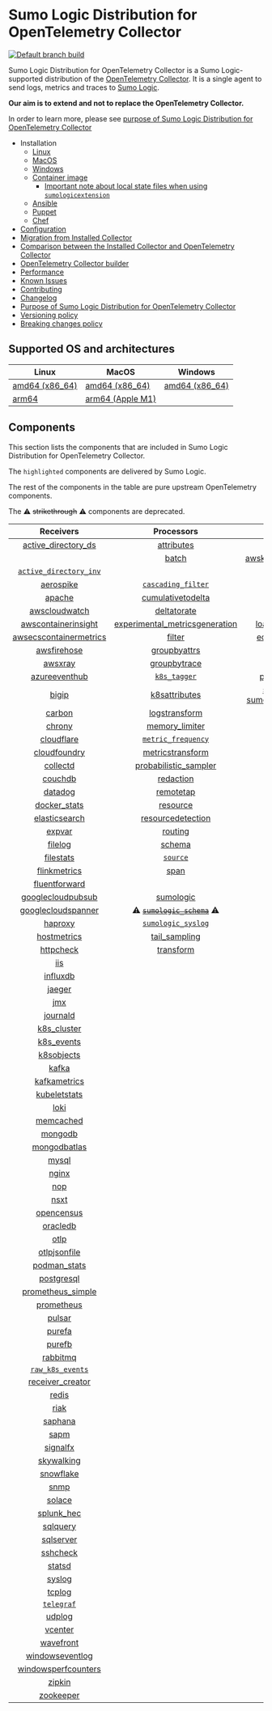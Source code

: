# Sumo Logic Distribution for OpenTelemetry Collector

[![Default branch build](https://github.com/SumoLogic/sumologic-otel-collector/actions/workflows/dev_builds.yml/badge.svg)](https://github.com/SumoLogic/sumologic-otel-collector/actions/workflows/dev_builds.yml)

Sumo Logic Distribution for OpenTelemetry Collector is a Sumo Logic-supported distribution of the [OpenTelemetry Collector][otc_link].
It is a single agent to send logs, metrics and traces to [Sumo Logic][sumologic].

**Our aim is to extend and not to replace the OpenTelemetry Collector.**

In order to learn more, please see [purpose of Sumo Logic Distribution for OpenTelemetry Collector][purpose]

[otc_link]: https://github.com/open-telemetry/opentelemetry-collector
[sumologic]: https://www.sumologic.com

- Installation
  - [Linux][linux_installation]
  - [MacOS][macos_installation]
  - [Windows][windows_installation]
  - [Container image](/docs/installation.md#container-image)
    - [Important note about local state files when using `sumologicextension`](/docs/installation.md#important-note-about-local-state-files-when-using-sumologicextension)
  - [Ansible](/docs/installation.md#ansible)
  - [Puppet](/docs/installation.md#puppet)
  - [Chef](/docs/installation.md#chef)
- [Configuration](docs/configuration.md)
- [Migration from Installed Collector](docs/migration.md)
- [Comparison between the Installed Collector and OpenTelemetry Collector](docs/comparison.md)
- [OpenTelemetry Collector builder](./otelcolbuilder/README.md)
- [Performance]
- [Known Issues][known issues]
- [Contributing](./CONTRIBUTING.md)
- [Changelog](./CHANGELOG.md)
- [Purpose of Sumo Logic Distribution for OpenTelemetry Collector][purpose]
- [Versioning policy][versioning]
- [Breaking changes policy][breaking]

[linux_installation]: https://help.sumologic.com/docs/send-data/opentelemetry-collector/install-collector-linux/
[macos_installation]: https://help.sumologic.com/docs/send-data/opentelemetry-collector/install-collector-macos/
[windows_installation]: https://help.sumologic.com/docs/send-data/opentelemetry-collector/install-collector-windows/
[performance]: https://help.sumologic.com/docs/send-data/opentelemetry-collector/#performance
[known issues]: https://help.sumologic.com/docs/send-data/opentelemetry-collector/troubleshooting-faq/#known-issues
[purpose]: https://help.sumologic.com/docs/send-data/opentelemetry-collector/sumo-logic-opentelemetry-vs-opentelemetry-upstream-relationship/
[versioning]: https://help.sumologic.com/docs/send-data/opentelemetry-collector/sumo-logic-opentelemetry-vs-opentelemetry-upstream-relationship/#versioning-policy
[breaking]: https://help.sumologic.com/docs/send-data/opentelemetry-collector/sumo-logic-opentelemetry-vs-opentelemetry-upstream-relationship/#versioning-policy

## Supported OS and architectures

| Linux                         | MacOS                         | Windows                     |
| ----------------------------- | ----------------------------- | --------------------------- |
| [amd64 (x86_64)][linux_amd64] | [amd64 (x86_64)][mac_amd64]   | [amd64 (x86_64)][win_amd64] |
| [arm64][linux_arm64]          | [arm64 (Apple M1)][mac_arm64] |                             |

[linux_amd64]: ./docs/installation.md#linux-on-amd64-x86-64
[linux_arm64]: ./docs/installation.md#linux-on-arm64
[mac_amd64]: ./docs/installation.md#macos-on-amd64-x86-64
[mac_arm64]: ./docs/installation.md#macos-on-arm64-apple-m1-x86-64
[win_amd64]: ./docs/installation.md#windows

## Components

This section lists the components that are included in Sumo Logic Distribution for OpenTelemetry Collector.

The `highlighted` components are delivered by Sumo Logic.

The rest of the components in the table are pure upstream OpenTelemetry components.

The ⚠️ ~~strikethrough~~ ⚠️ components are deprecated.

|                        Receivers                         |                          Processors                          |               Exporters                |                  Extensions                  |             Connectors              |
| :------------------------------------------------------: | :----------------------------------------------------------: | :------------------------------------: | :------------------------------------------: | :---------------------------------: |
|     [active_directory_ds][activedirectorydsreceiver]     |              [attributes][attributesprocessor]               |         [awss3][awss3exporter]         |       [asapclient][asapauthextension]        |     [forward][forwardconnector]     |
|          |                   [batch][batchprocessor]                    | [awskinesisexporter][awskinesisexporter]                                       |                                              |                                     |
|   [`active_directory_inv`][activedirectoryinvreceiver]   |                                                              |        [carbon][carbonexporter]        |             [awsproxy][awsproxy]             |       [count][countconnector]       |
|              [aerospike][aerospikereceiver]              |        [`cascading_filter`][cascadingfilterprocessor]        |         [debug][debugexporter]         |       [basicauth][basicauthextension]        |  [exceptions][exceptionsconnector]  |
|                 [apache][apachereceiver]                 |       [cumulativetodelta][cumulativetodeltaprocessor]        |          [file][fileexporter]          | [bearertokenauth][bearertokenauthextension]  |    [failover][failoverconnector]    |
|          [awscloudwatch][awscloudwatchreceiver]          |             [deltatorate][deltatorateprocessor]              |         [kafka][kafkaexporter]         |           [db_storage][dbstorage]            |  [roundrobin][roundrobinconnector]  |
|    [awscontainerinsight][awscontainerinsightreceiver]    | [experimental_metricsgeneration][metricsgenerationprocessor] | [loadbalancing][loadbalancingexporter] |      [docker_observer][dockerobserver]       |     [routing][routingconnector]     |
| [awsecscontainermetrics][awsecscontainermetricsreceiver] |                  [filter][filterprocessor]                   |      [ecs_observer][ecsobserver]       |    [servicegraph][servicegraphconnector]     |                                     |
|            [awsfirehose][awsfirehosereceiver]            |            [groupbyattrs][groupbyattrsprocessor]             |          [otlp][otlpexporter]          |     [ecs_task_observer][ecstaskobserver]     | [spanmetrics][spanmetricsconnector] |
|                [awsxray][awsxrayreceiver]                |            [groupbytrace][groupbytraceprocessor]             |      [otlphttp][otlphttpexporter]      |         [file_storage][filestorage]          |                                     |
|          [azureeventhub][azureeventhubreceiver]          |                 [`k8s_tagger`][k8sprocessor]                 |    [prometheus][prometheusexporter]    |   [headerssetter][headerssetterextension]    |                                     |
|                  [bigip][bigipreceiver]                  |           [k8sattributes][k8sattributesprocessor]            |    [sumologic] [sumologicexporter]     |     [health_check][healthcheckextension]     |                                     |
|                 [carbon][carbonreceiver]                 |           [logstransform][logstransformprocessor]            |        [syslog][syslogexporter]        |        [host_observer][hostobserver]         |                                     |
|                 [chrony][chronyreceiver]                 |           [memory_limiter][memorylimiterprocessor]           |           [nop][nopexporter]           |       [http_forwarder][httpforwarder]        |                                     |
|             [cloudflare][cloudflarereceiver]             |        [`metric_frequency`][metricfrequencyprocessor]        |                                        | [jaegerremotesampling][jaegerremotesampling] |                                     |
|           [cloudfoundry][cloudfoundryreceiver]           |        [metricstransform][metricstransformprocessor]         |                                        |         [k8s_observer][k8sobserver]          |                                     |
|               [collectd][collectdreceiver]               |    [probabilistic_sampler][probabilisticsamplerprocessor]    |                                        |                                              |                                     |
|                [couchdb][couchdbreceiver]                |               [redaction][redactionprocessor]                |                                        |  [oauth2client][oauth2clientauthextension]   |                                     |
|                [datadog][datadogreceiver]                |               [remotetap][remotetapprocessor]                |                                        |          [oidc][oidcauthextension]           |                                     |
|           [docker_stats][dockerstatsreceiver]            |                [resource][resourceprocessor]                 |                                        |           [pprof][pprofextension]            |                                     |
|          [elasticsearch][elasticsearchreceiver]          |       [resourcedetection][resourcedetectionprocessor]        |                                        |       [sigv4auth][sigv4authextension]        |                                     |
|                 [expvar][expvarreceiver]                 |                 [routing][routingprocessor]                  |                                        |      [`sumologic`][sumologicextension]       |                                     |
|                [filelog][filelogreceiver]                |                  [schema][schemaprocessor]                   |                                        |          [zpages][zpagesextension]           |                                     |
|              [filestats][filestatsreceiver]              |                 [`source`][sourceprocessor]                  |                                        |                                              |                                     |
|           [flinkmetrics][flinkmetricsreceiver]           |                    [span][spanprocessor]                     |                                        |                                              |                                     |
|          [fluentforward][fluentforwardreceiver]          |                                                              |                                        |                                              |                                     |
|      [googlecloudpubsub][googlecloudpubsubreceiver]      |               [sumologic][sumologicprocessor]                |                                        |                                              |                                     |
|     [googlecloudspanner][googlecloudspannerreceiver]     |   ⚠️ ~~[`sumologic_schema`][sumologicschemaprocessor]~~ ⚠️   |                                        |                                              |                                     |
|                [haproxy][haproxyreceiver]                |        [`sumologic_syslog`][sumologicsyslogprocessor]        |                                        |                                              |                                     |
|            [hostmetrics][hostmetricsreceiver]            |            [tail_sampling][tailsamplingprocessor]            |                                        |                                              |                                     |
|              [httpcheck][httpcheckreceiver]              |               [transform][transformprocessor]                |                                        |                                              |                                     |
|                    [iis][iisreceiver]                    |                                                              |                                        |                                              |                                     |
|               [influxdb][influxdbreceiver]               |                                                              |                                        |                                              |                                     |
|                 [jaeger][jaegerreceiver]                 |                                                              |                                        |                                              |                                     |
|                    [jmx][jmxreceiver]                    |                                                              |                                        |                                              |                                     |
|               [journald][journaldreceiver]               |                                                              |                                        |                                              |                                     |
|            [k8s_cluster][k8sclusterreceiver]             |                                                              |                                        |                                              |                                     |
|             [k8s_events][k8seventsreceiver]              |                                                              |                                        |                                              |                                     |
|             [k8sobjects][k8sobjectsreceiver]             |                                                              |                                        |                                              |                                     |
|                  [kafka][kafkareceiver]                  |                                                              |                                        |                                              |                                     |
|           [kafkametrics][kafkametricsreceiver]           |                                                              |                                        |                                              |                                     |
|           [kubeletstats][kubeletstatsreceiver]           |                                                              |                                        |                                              |                                     |
|                   [loki][lokireceiver]                   |                                                              |                                        |                                              |                                     |
|              [memcached][memcachedreceiver]              |                                                              |                                        |                                              |                                     |
|                [mongodb][mongodbreceiver]                |                                                              |                                        |                                              |                                     |
|           [mongodbatlas][mongodbatlasreceiver]           |                                                              |                                        |                                              |                                     |
|                  [mysql][mysqlreceiver]                  |                                                              |                                        |                                              |                                     |
|                  [nginx][nginxreceiver]                  |                                                              |                                        |                                              |                                     |
|                    [nop][nopreceiver]                    |                                                              |                                        |                                              |                                     |
|                   [nsxt][nsxtreceiver]                   |                                                              |                                        |                                              |                                     |
|             [opencensus][opencensusreceiver]             |                                                              |                                        |                                              |                                     |
|               [oracledb][oracledbreceiver]               |                                                              |                                        |                                              |                                     |
|                   [otlp][otlpreceiver]                   |                                                              |                                        |                                              |                                     |
|           [otlpjsonfile][otlpjsonfilereceiver]           |                                                              |                                        |                                              |                                     |
|              [podman_stats][podmanreceiver]              |                                                              |                                        |                                              |                                     |
|             [postgresql][postgresqlreceiver]             |                                                              |                                        |                                              |                                     |
|      [prometheus_simple][simpleprometheusreceiver]       |                                                              |                                        |                                              |                                     |
|             [prometheus][prometheusreceiver]             |                                                              |                                        |                                              |                                     |
|                 [pulsar][pulsarreceiver]                 |                                                              |                                        |                                              |                                     |
|                 [purefa][purefareceiver]                 |                                                              |                                        |                                              |                                     |
|                 [purefb][purefbreceiver]                 |                                                              |                                        |                                              |                                     |
|               [rabbitmq][rabbitmqreceiver]               |                                                              |                                        |                                              |                                     |
|         [`raw_k8s_events`][rawk8seventsreceiver]         |                                                              |                                        |                                              |                                     |
|           [receiver_creator][receivercreator]            |                                                              |                                        |                                              |                                     |
|                  [redis][redisreceiver]                  |                                                              |                                        |                                              |                                     |
|                   [riak][riakreceiver]                   |                                                              |                                        |                                              |                                     |
|                [saphana][saphanareceiver]                |                                                              |                                        |                                              |                                     |
|                   [sapm][sapmreceiver]                   |                                                              |                                        |                                              |                                     |
|               [signalfx][signalfxreceiver]               |                                                              |                                        |                                              |                                     |
|             [skywalking][skywalkingreceiver]             |                                                              |                                        |                                              |                                     |
|              [snowflake][snowflakereceiver]              |                                                              |                                        |                                              |                                     |
|                   [snmp][snmpreceiver]                   |                                                              |                                        |                                              |                                     |
|                 [solace][solacereceiver]                 |                                                              |                                        |                                              |                                     |
|             [splunk_hec][splunkhecreceiver]              |                                                              |                                        |                                              |                                     |
|               [sqlquery][sqlqueryreceiver]               |                                                              |                                        |                                              |                                     |
|              [sqlserver][sqlserverreceiver]              |                                                              |                                        |                                              |                                     |
|               [sshcheck][sshcheckreceiver]               |                                                              |                                        |                                              |                                     |
|                 [statsd][statsdreceiver]                 |                                                              |                                        |                                              |                                     |
|                 [syslog][syslogreceiver]                 |                                                              |                                        |                                              |                                     |
|                 [tcplog][tcplogreceiver]                 |                                                              |                                        |                                              |                                     |
|              [`telegraf`][telegrafreceiver]              |                                                              |                                        |                                              |                                     |
|                 [udplog][udplogreceiver]                 |                                                              |                                        |                                              |                                     |
|                [vcenter][vcenterreceiver]                |                                                              |                                        |                                              |                                     |
|              [wavefront][wavefrontreceiver]              |                                                              |                                        |                                              |                                     |
|        [windowseventlog][windowseventlogreceiver]        |                                                              |                                        |                                              |                                     |
|    [windowsperfcounters][windowsperfcountersreceiver]    |                                                              |                                        |                                              |                                     |
|                 [zipkin][zipkinreceiver]                 |                                                              |                                        |                                              |                                     |
|              [zookeeper][zookeeperreceiver]              |                                                              |                                        |                                              |                                     |

[activedirectorydsreceiver]: https://github.com/open-telemetry/opentelemetry-collector-contrib/tree/v0.118.0/receiver/activedirectorydsreceiver
[activedirectoryinvreceiver]: ./pkg/receiver/activedirectoryinvreceiver
[aerospikereceiver]: https://github.com/open-telemetry/opentelemetry-collector-contrib/tree/v0.118.0/receiver/aerospikereceiver
[apachereceiver]: https://github.com/open-telemetry/opentelemetry-collector-contrib/tree/v0.118.0/receiver/apachereceiver
[awscloudwatchreceiver]: https://github.com/open-telemetry/opentelemetry-collector-contrib/tree/v0.118.0/receiver/awscloudwatchreceiver
[awscontainerinsightreceiver]: https://github.com/open-telemetry/opentelemetry-collector-contrib/tree/v0.118.0/receiver/awscontainerinsightreceiver
[awsecscontainermetricsreceiver]: https://github.com/open-telemetry/opentelemetry-collector-contrib/tree/v0.118.0/receiver/awsecscontainermetricsreceiver
[awsfirehosereceiver]: https://github.com/open-telemetry/opentelemetry-collector-contrib/tree/v0.118.0/receiver/awsfirehosereceiver
[awsxrayreceiver]: https://github.com/open-telemetry/opentelemetry-collector-contrib/tree/v0.118.0/receiver/awsxrayreceiver
[azureeventhubreceiver]: https://github.com/open-telemetry/opentelemetry-collector-contrib/tree/v0.118.0/receiver/azureeventhubreceiver
[bigipreceiver]: https://github.com/open-telemetry/opentelemetry-collector-contrib/tree/v0.118.0/receiver/bigipreceiver
[carbonreceiver]: https://github.com/open-telemetry/opentelemetry-collector-contrib/tree/v0.118.0/receiver/carbonreceiver
[chronyreceiver]: https://github.com/open-telemetry/opentelemetry-collector-contrib/tree/v0.118.0/receiver/chronyreceiver
[cloudfoundryreceiver]: https://github.com/open-telemetry/opentelemetry-collector-contrib/tree/v0.118.0/receiver/cloudfoundryreceiver
[cloudflarereceiver]: https://github.com/open-telemetry/opentelemetry-collector-contrib/tree/v0.118.0/receiver/cloudflarereceiver
[collectdreceiver]: https://github.com/open-telemetry/opentelemetry-collector-contrib/tree/v0.118.0/receiver/collectdreceiver
[couchdbreceiver]: https://github.com/open-telemetry/opentelemetry-collector-contrib/tree/v0.118.0/receiver/couchdbreceiver
[datadogreceiver]: https://github.com/open-telemetry/opentelemetry-collector-contrib/tree/v0.118.0/receiver/datadogreceiver
[dockerstatsreceiver]: https://github.com/open-telemetry/opentelemetry-collector-contrib/tree/v0.118.0/receiver/dockerstatsreceiver
[elasticsearchreceiver]: https://github.com/open-telemetry/opentelemetry-collector-contrib/tree/v0.118.0/receiver/elasticsearchreceiver
[expvarreceiver]: https://github.com/open-telemetry/opentelemetry-collector-contrib/tree/v0.118.0/receiver/expvarreceiver
[filelogreceiver]: https://github.com/open-telemetry/opentelemetry-collector-contrib/tree/v0.118.0/receiver/filelogreceiver
[filestatsreceiver]: https://github.com/open-telemetry/opentelemetry-collector-contrib/tree/v0.118.0/receiver/filestatsreceiver
[flinkmetricsreceiver]: https://github.com/open-telemetry/opentelemetry-collector-contrib/tree/v0.118.0/receiver/flinkmetricsreceiver
[fluentforwardreceiver]: https://github.com/open-telemetry/opentelemetry-collector-contrib/tree/v0.118.0/receiver/fluentforwardreceiver
[googlecloudpubsubreceiver]: https://github.com/open-telemetry/opentelemetry-collector-contrib/tree/v0.118.0/receiver/googlecloudpubsubreceiver
[googlecloudspannerreceiver]: https://github.com/open-telemetry/opentelemetry-collector-contrib/tree/v0.118.0/receiver/googlecloudspannerreceiver
[haproxyreceiver]: https://github.com/open-telemetry/opentelemetry-collector-contrib/tree/v0.118.0/receiver/haproxyreceiver
[hostmetricsreceiver]: https://github.com/open-telemetry/opentelemetry-collector-contrib/tree/v0.118.0/receiver/hostmetricsreceiver
[httpcheckreceiver]: https://github.com/open-telemetry/opentelemetry-collector-contrib/tree/v0.118.0/receiver/httpcheckreceiver
[iisreceiver]: https://github.com/open-telemetry/opentelemetry-collector-contrib/tree/v0.118.0/receiver/iisreceiver
[influxdbreceiver]: https://github.com/open-telemetry/opentelemetry-collector-contrib/tree/v0.118.0/receiver/influxdbreceiver
[jaegerreceiver]: https://github.com/open-telemetry/opentelemetry-collector-contrib/tree/v0.118.0/receiver/jaegerreceiver
[jmxreceiver]: https://github.com/open-telemetry/opentelemetry-collector-contrib/tree/v0.118.0/receiver/jmxreceiver
[journaldreceiver]: https://github.com/open-telemetry/opentelemetry-collector-contrib/tree/v0.118.0/receiver/journaldreceiver
[k8sclusterreceiver]: https://github.com/open-telemetry/opentelemetry-collector-contrib/tree/v0.118.0/receiver/k8sclusterreceiver
[k8seventsreceiver]: https://github.com/open-telemetry/opentelemetry-collector-contrib/tree/v0.118.0/receiver/k8seventsreceiver
[k8sobjectsreceiver]: https://github.com/open-telemetry/opentelemetry-collector-contrib/tree/v0.118.0/receiver/k8sobjectsreceiver
[kafkareceiver]: https://github.com/open-telemetry/opentelemetry-collector-contrib/tree/v0.118.0/receiver/kafkareceiver
[kafkametricsreceiver]: https://github.com/open-telemetry/opentelemetry-collector-contrib/tree/v0.118.0/receiver/kafkametricsreceiver
[kubeletstatsreceiver]: https://github.com/open-telemetry/opentelemetry-collector-contrib/tree/v0.118.0/receiver/kubeletstatsreceiver
[lokireceiver]: https://github.com/open-telemetry/opentelemetry-collector-contrib/tree/v0.118.0/receiver/lokireceiver
[memcachedreceiver]: https://github.com/open-telemetry/opentelemetry-collector-contrib/tree/v0.118.0/receiver/memcachedreceiver
[mongodbreceiver]: https://github.com/open-telemetry/opentelemetry-collector-contrib/tree/v0.118.0/receiver/mongodbreceiver
[mongodbatlasreceiver]: https://github.com/open-telemetry/opentelemetry-collector-contrib/tree/v0.118.0/receiver/mongodbatlasreceiver
[mysqlreceiver]: https://github.com/open-telemetry/opentelemetry-collector-contrib/tree/v0.118.0/receiver/mysqlreceiver
[nginxreceiver]: https://github.com/open-telemetry/opentelemetry-collector-contrib/tree/v0.118.0/receiver/nginxreceiver
[nopreceiver]: https://github.com/open-telemetry/opentelemetry-collector/tree/v0.118.0/receiver/nopreceiver
[nsxtreceiver]: https://github.com/open-telemetry/opentelemetry-collector-contrib/tree/v0.118.0/receiver/nsxtreceiver
[opencensusreceiver]: https://github.com/open-telemetry/opentelemetry-collector-contrib/tree/v0.118.0/receiver/opencensusreceiver
[oracledbreceiver]: https://github.com/open-telemetry/opentelemetry-collector-contrib/tree/v0.118.0/receiver/oracledbreceiver
[otlpreceiver]: https://github.com/open-telemetry/opentelemetry-collector/tree/v0.118.0/receiver/otlpreceiver
[otlpjsonfilereceiver]: https://github.com/open-telemetry/opentelemetry-collector-contrib/tree/v0.118.0/receiver/otlpjsonfilereceiver
[podmanreceiver]: https://github.com/open-telemetry/opentelemetry-collector-contrib/tree/v0.118.0/receiver/podmanreceiver
[postgresqlreceiver]: https://github.com/open-telemetry/opentelemetry-collector-contrib/tree/v0.118.0/receiver/postgresqlreceiver
[simpleprometheusreceiver]: https://github.com/open-telemetry/opentelemetry-collector-contrib/tree/v0.118.0/receiver/simpleprometheusreceiver
[prometheusreceiver]: https://github.com/open-telemetry/opentelemetry-collector-contrib/tree/v0.118.0/receiver/prometheusreceiver
[pulsarreceiver]: https://github.com/open-telemetry/opentelemetry-collector-contrib/tree/v0.118.0/receiver/pulsarreceiver
[purefareceiver]: https://github.com/open-telemetry/opentelemetry-collector-contrib/tree/v0.118.0/receiver/purefareceiver
[purefbreceiver]: https://github.com/open-telemetry/opentelemetry-collector-contrib/tree/v0.118.0/receiver/purefbreceiver
[rabbitmqreceiver]: https://github.com/open-telemetry/opentelemetry-collector-contrib/tree/v0.118.0/receiver/rabbitmqreceiver
[rawk8seventsreceiver]: ./pkg/receiver/rawk8seventsreceiver
[receivercreator]: https://github.com/open-telemetry/opentelemetry-collector-contrib/tree/v0.118.0/receiver/receivercreator
[redisreceiver]: https://github.com/open-telemetry/opentelemetry-collector-contrib/tree/v0.118.0/receiver/redisreceiver
[riakreceiver]: https://github.com/open-telemetry/opentelemetry-collector-contrib/tree/v0.118.0/receiver/riakreceiver
[saphanareceiver]: https://github.com/open-telemetry/opentelemetry-collector-contrib/tree/v0.118.0/receiver/saphanareceiver
[sapmreceiver]: https://github.com/open-telemetry/opentelemetry-collector-contrib/tree/v0.118.0/receiver/sapmreceiver
[signalfxreceiver]: https://github.com/open-telemetry/opentelemetry-collector-contrib/tree/v0.118.0/receiver/signalfxreceiver
[skywalkingreceiver]: https://github.com/open-telemetry/opentelemetry-collector-contrib/tree/v0.118.0/receiver/skywalkingreceiver
[snmpreceiver]: https://github.com/open-telemetry/opentelemetry-collector-contrib/tree/v0.118.0/receiver/snmpreceiver
[snowflakereceiver]: https://github.com/open-telemetry/opentelemetry-collector-contrib/tree/v0.118.0/receiver/snowflakereceiver
[solacereceiver]: https://github.com/open-telemetry/opentelemetry-collector-contrib/tree/v0.118.0/receiver/solacereceiver
[splunkhecreceiver]: https://github.com/open-telemetry/opentelemetry-collector-contrib/tree/v0.118.0/receiver/splunkhecreceiver
[sqlqueryreceiver]: https://github.com/open-telemetry/opentelemetry-collector-contrib/tree/v0.118.0/receiver/sqlqueryreceiver
[sqlserverreceiver]: https://github.com/open-telemetry/opentelemetry-collector-contrib/tree/v0.118.0/receiver/sqlserverreceiver
[sshcheckreceiver]: https://github.com/open-telemetry/opentelemetry-collector-contrib/tree/v0.118.0/receiver/sshcheckreceiver
[statsdreceiver]: https://github.com/open-telemetry/opentelemetry-collector-contrib/tree/v0.118.0/receiver/statsdreceiver
[syslogreceiver]: https://github.com/open-telemetry/opentelemetry-collector-contrib/tree/v0.118.0/receiver/syslogreceiver
[tcplogreceiver]: https://github.com/open-telemetry/opentelemetry-collector-contrib/tree/v0.118.0/receiver/tcplogreceiver
[telegrafreceiver]: ./pkg/receiver/telegrafreceiver
[udplogreceiver]: https://github.com/open-telemetry/opentelemetry-collector-contrib/tree/v0.118.0/receiver/udplogreceiver
[vcenterreceiver]: https://github.com/open-telemetry/opentelemetry-collector-contrib/tree/v0.118.0/receiver/vcenterreceiver
[wavefrontreceiver]: https://github.com/open-telemetry/opentelemetry-collector-contrib/tree/v0.118.0/receiver/wavefrontreceiver
[windowseventlogreceiver]: https://github.com/open-telemetry/opentelemetry-collector-contrib/tree/v0.118.0/receiver/windowseventlogreceiver
[windowsperfcountersreceiver]: https://github.com/open-telemetry/opentelemetry-collector-contrib/tree/v0.118.0/receiver/windowsperfcountersreceiver
[zipkinreceiver]: https://github.com/open-telemetry/opentelemetry-collector-contrib/tree/v0.118.0/receiver/zipkinreceiver
[zookeeperreceiver]: https://github.com/open-telemetry/opentelemetry-collector-contrib/tree/v0.118.0/receiver/zookeeperreceiver
[attributesprocessor]: https://github.com/open-telemetry/opentelemetry-collector-contrib/tree/v0.118.0/processor/attributesprocessor
[batchprocessor]: https://github.com/open-telemetry/opentelemetry-collector/tree/v0.118.0/processor/batchprocessor
[cascadingfilterprocessor]: ./pkg/processor/cascadingfilterprocessor
[cumulativetodeltaprocessor]: https://github.com/open-telemetry/opentelemetry-collector-contrib/tree/v0.118.0/processor/cumulativetodeltaprocessor
[deltatorateprocessor]: https://github.com/open-telemetry/opentelemetry-collector-contrib/tree/v0.118.0/processor/deltatorateprocessor
[metricsgenerationprocessor]: https://github.com/open-telemetry/opentelemetry-collector-contrib/tree/v0.118.0/processor/metricsgenerationprocessor
[filterprocessor]: https://github.com/open-telemetry/opentelemetry-collector-contrib/tree/v0.118.0/processor/filterprocessor
[groupbyattrsprocessor]: https://github.com/open-telemetry/opentelemetry-collector-contrib/tree/v0.118.0/processor/groupbyattrsprocessor
[groupbytraceprocessor]: https://github.com/open-telemetry/opentelemetry-collector-contrib/tree/v0.118.0/processor/groupbytraceprocessor
[k8sprocessor]: ./pkg/processor/k8sprocessor
[k8sattributesprocessor]: https://github.com/open-telemetry/opentelemetry-collector-contrib/tree/v0.118.0/processor/k8sattributesprocessor
[logstransformprocessor]: https://github.com/open-telemetry/opentelemetry-collector-contrib/tree/v0.118.0/processor/logstransformprocessor
[memorylimiterprocessor]: https://github.com/open-telemetry/opentelemetry-collector/tree/v0.118.0/processor/memorylimiterprocessor
[metricfrequencyprocessor]: ./pkg/processor/metricfrequencyprocessor
[metricstransformprocessor]: https://github.com/open-telemetry/opentelemetry-collector-contrib/tree/v0.118.0/processor/metricstransformprocessor
[probabilisticsamplerprocessor]: https://github.com/open-telemetry/opentelemetry-collector-contrib/tree/v0.118.0/processor/probabilisticsamplerprocessor
[redactionprocessor]: https://github.com/open-telemetry/opentelemetry-collector-contrib/tree/v0.118.0/processor/redactionprocessor
[remotetapprocessor]: https://github.com/open-telemetry/opentelemetry-collector-contrib/tree/v0.118.0/processor/remotetapprocessor
[resourceprocessor]: https://github.com/open-telemetry/opentelemetry-collector-contrib/tree/v0.118.0/processor/resourceprocessor
[resourcedetectionprocessor]: https://github.com/open-telemetry/opentelemetry-collector-contrib/tree/v0.118.0/processor/resourcedetectionprocessor
[routingprocessor]: https://github.com/open-telemetry/opentelemetry-collector-contrib/tree/v0.118.0/processor/routingprocessor
[schemaprocessor]: https://github.com/open-telemetry/opentelemetry-collector-contrib/tree/v0.118.0/processor/schemaprocessor
[sourceprocessor]: ./pkg/processor/sourceprocessor
[spanprocessor]: https://github.com/open-telemetry/opentelemetry-collector-contrib/tree/v0.118.0/processor/spanprocessor
[sumologicprocessor]: https://github.com/open-telemetry/opentelemetry-collector-contrib/tree/v0.118.0/processor/sumologicprocessor
[sumologicschemaprocessor]: ./pkg/processor/sumologicschemaprocessor
[sumologicsyslogprocessor]: ./pkg/processor/sumologicsyslogprocessor
[tailsamplingprocessor]: https://github.com/open-telemetry/opentelemetry-collector-contrib/tree/v0.118.0/processor/tailsamplingprocessor
[transformprocessor]: https://github.com/open-telemetry/opentelemetry-collector-contrib/tree/v0.118.0/processor/transformprocessor
[awss3exporter]: https://github.com/open-telemetry/opentelemetry-collector-contrib/tree/v0.118.0/exporter/awss3exporter
[awskinesisexporter]: https://github.com/open-telemetry/opentelemetry-collector-contrib/tree/v0.118.0/exporter/awskinesisexporter
[carbonexporter]: https://github.com/open-telemetry/opentelemetry-collector-contrib/tree/v0.118.0/exporter/carbonexporter
[debugexporter]: https://github.com/open-telemetry/opentelemetry-collector/tree/v0.118.0/exporter/debugexporter
[fileexporter]: https://github.com/open-telemetry/opentelemetry-collector-contrib/tree/v0.118.0/exporter/fileexporter
[kafkaexporter]: https://github.com/open-telemetry/opentelemetry-collector-contrib/tree/v0.118.0/exporter/kafkaexporter
[loadbalancingexporter]: https://github.com/open-telemetry/opentelemetry-collector-contrib/tree/v0.118.0/exporter/loadbalancingexporter
[nopexporter]: https://github.com/open-telemetry/opentelemetry-collector/tree/v0.118.0/exporter/nopexporter
[otlpexporter]: https://github.com/open-telemetry/opentelemetry-collector/tree/v0.118.0/exporter/otlpexporter
[otlphttpexporter]: https://github.com/open-telemetry/opentelemetry-collector/tree/v0.118.0/exporter/otlphttpexporter
[prometheusexporter]: https://github.com/open-telemetry/opentelemetry-collector-contrib/tree/v0.118.0/exporter/prometheusexporter
[sumologicexporter]: https://github.com/open-telemetry/opentelemetry-collector-contrib/tree/v0.118.0/exporter/sumologicexporter
[syslogexporter]: https://github.com/open-telemetry/opentelemetry-collector-contrib/tree/v0.118.0/exporter/syslogexporter
[asapauthextension]: https://github.com/open-telemetry/opentelemetry-collector-contrib/tree/v0.118.0/extension/asapauthextension
[awsproxy]: https://github.com/open-telemetry/opentelemetry-collector-contrib/tree/v0.118.0/extension/awsproxy
[basicauthextension]: https://github.com/open-telemetry/opentelemetry-collector-contrib/tree/v0.118.0/extension/basicauthextension
[bearertokenauthextension]: https://github.com/open-telemetry/opentelemetry-collector-contrib/tree/v0.118.0/extension/bearertokenauthextension
[dbstorage]: https://github.com/open-telemetry/opentelemetry-collector-contrib/tree/v0.118.0/extension/storage/dbstorage
[dockerobserver]: https://github.com/open-telemetry/opentelemetry-collector-contrib/tree/v0.118.0/extension/observer/dockerobserver
[ecsobserver]: https://github.com/open-telemetry/opentelemetry-collector-contrib/tree/v0.118.0/extension/observer/ecsobserver
[ecstaskobserver]: https://github.com/open-telemetry/opentelemetry-collector-contrib/tree/v0.118.0/extension/observer/ecstaskobserver
[filestorage]: https://github.com/open-telemetry/opentelemetry-collector-contrib/tree/v0.118.0/extension/storage/filestorage
[headerssetterextension]: https://github.com/open-telemetry/opentelemetry-collector-contrib/tree/v0.118.0/extension/headerssetterextension
[healthcheckextension]: https://github.com/open-telemetry/opentelemetry-collector-contrib/tree/v0.118.0/extension/healthcheckextension
[hostobserver]: https://github.com/open-telemetry/opentelemetry-collector-contrib/tree/v0.118.0/extension/observer/hostobserver
[httpforwarder]: https://github.com/open-telemetry/opentelemetry-collector-contrib/tree/v0.118.0/extension/httpforwarderextension
[jaegerremotesampling]: https://github.com/open-telemetry/opentelemetry-collector-contrib/tree/v0.118.0/extension/jaegerremotesampling
[k8sobserver]: https://github.com/open-telemetry/opentelemetry-collector-contrib/tree/v0.118.0/extension/observer/k8sobserver
[oauth2clientauthextension]: https://github.com/open-telemetry/opentelemetry-collector-contrib/tree/v0.118.0/extension/oauth2clientauthextension
[oidcauthextension]: https://github.com/open-telemetry/opentelemetry-collector-contrib/tree/v0.118.0/extension/oidcauthextension
[pprofextension]: https://github.com/open-telemetry/opentelemetry-collector-contrib/tree/v0.118.0/extension/pprofextension
[sigv4authextension]: https://github.com/open-telemetry/opentelemetry-collector-contrib/tree/v0.118.0/extension/sigv4authextension
[sumologicextension]: ./pkg/extension/sumologicextension
[zpagesextension]: https://github.com/open-telemetry/opentelemetry-collector/tree/v0.118.0/extension/zpagesextension
[forwardconnector]: https://github.com/open-telemetry/opentelemetry-collector/tree/v0.118.0/connector/forwardconnector
[countconnector]: https://github.com/open-telemetry/opentelemetry-collector-contrib/tree/v0.118.0/connector/countconnector
[failoverconnector]: https://github.com/open-telemetry/opentelemetry-collector-contrib/tree/v0.118.0/connector/failoverconnector
[exceptionsconnector]: https://github.com/open-telemetry/opentelemetry-collector-contrib/tree/v0.118.0/connector/exceptionsconnector
[roundrobinconnector]: https://github.com/open-telemetry/opentelemetry-collector-contrib/tree/v0.118.0/connector/roundrobinconnector
[routingconnector]: https://github.com/open-telemetry/opentelemetry-collector-contrib/tree/v0.118.0/connector/routingconnector
[servicegraphconnector]: https://github.com/open-telemetry/opentelemetry-collector-contrib/tree/v0.118.0/connector/servicegraphconnector
[spanmetricsconnector]: https://github.com/open-telemetry/opentelemetry-collector-contrib/tree/v0.118.0/connector/spanmetricsconnector
